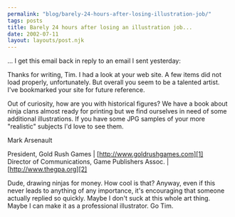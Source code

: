 ```yaml
---
permalink: "blog/barely-24-hours-after-losing-illustration-job/"
tags: posts
title: Barely 24 hours after losing an illustration job...
date: 2002-07-11
layout: layouts/post.njk
---
```


... I get this email back in reply to an email I sent yesterday:

Thanks for writing, Tim. I had a look at your web site. A few items did not  
load properly, unfortunately. But overall you seem to be a talented artist.  
I've bookmarked your site for future reference.

Out of curiosity, how are you with historical figures? We have a book about  
ninja clans almost ready for printing but we find ourselves in need of some  
additional illustrations. If you have some JPG samples of your more  
"realistic" subjects I'd love to see them.

Mark Arsenault

President, Gold Rush Games | [http://www.goldrushgames.com][1]  
Director of Communications, Game Publishers Assoc. | [http://www.thegpa.org][2]

Dude, drawing ninjas for money. How cool is that? Anyway, even if this never leads to anything of any importance, it's encouraging that someone actually replied so quickly. Maybe I don't suck at this whole art thing. Maybe I can make it as a professional illustrator. Go Tim.

 [1]: http://www.goldrushgames.com "http://www.goldrushgames.com"
 [2]: http://www.thegpa.org "http://www.thegpa.org"